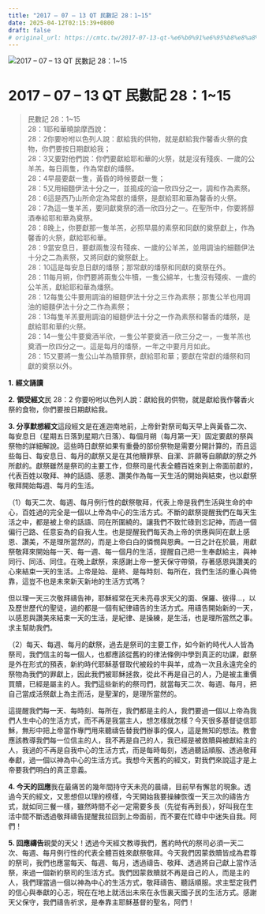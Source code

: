 ```yaml
---
title: "2017 – 07 – 13 QT 民數記 28：1~15"
date: 2025-04-12T02:15:39+0800
draft: false
# original_url: https://cmtc.tw/2017-07-13-qt-%e6%b0%91%e6%95%b8%e8%a8%98-28%ef%bc%9a115
---
```


![2017 – 07 – 13 QT 民數記 28：1\~15](/images/qt.jpg   "2017 – 07 – 13 QT 民數記 28：1\~15")

# 2017 – 07 – 13 QT 民數記 28：1\~15

> 民數記 28：1\~15  
> 28：1耶和華曉諭摩西說：  
> 28：2你要吩咐以色列人說：獻給我的供物，就是獻給我作馨香火祭的食物，你們要按日期獻給我；  
> 28：3又要對他們說：你們要獻給耶和華的火祭，就是沒有殘疾、一歲的公羊羔，每日兩隻，作為常獻的燔祭。  
> 28：4早晨要獻一隻，黃昏的時候要獻一隻；  
> 28：5又用細麵伊法十分之一，並搗成的油一欣四分之一，調和作為素祭。  
> 28：6這是西乃山所命定為常獻的燔祭，是獻給耶和華為馨香的火祭。  
> 28：7為這一隻羊羔，要同獻奠祭的酒一欣四分之一。在聖所中，你要將醇酒奉給耶和華為奠祭。  
> 28：8晚上，你要獻那一隻羊羔，必照早晨的素祭和同獻的奠祭獻上，作為馨香的火祭，獻給耶和華。  
> 28：9當安息日，要獻兩隻沒有殘疾、一歲的公羊羔，並用調油的細麵伊法十分之二為素祭，又將同獻的奠祭獻上。  
> 28：10這是每安息日獻的燔祭；那常獻的燔祭和同獻的奠祭在外。  
> 28：11每月朔，你們要將兩隻公牛犢，一隻公綿羊，七隻沒有殘疾、一歲的公羊羔，獻給耶和華為燔祭。  
> 28：12每隻公牛要用調油的細麵伊法十分之三作為素祭；那隻公羊也用調油的細麵伊法十分之二作為素祭；  
> 28：13每隻羊羔要用調油的細麵伊法十分之一作為素祭和馨香的燔祭，是獻給耶和華的火祭。  
> 28：14一隻公牛要奠酒半欣，一隻公羊要奠酒一欣三分之一，一隻羊羔也奠酒一欣四分之一。這是每月的燔祭，一年之中要月月如此。  
> 28：15又要將一隻公山羊為贖罪祭，獻給耶和華；要獻在常獻的燔祭和同獻的奠祭以外。

**1.** **經文誦讀**

**2.** **領受經文**民 28：2 你要吩咐以色列人說：獻給我的供物，就是獻給我作馨香火祭的食物，你們要按日期獻給我。

**3. 分享默想經文**這段經文是在進迦南地前，上帝針對祭司每天早上與黃昏二次、每安息日（星期五日落到星期六日落）、每個月朔（每月第一天）固定要獻的祭與祭物的詳細解說。這些時日獻祭如果有重疊的部份祭物是需要分開計算的，而且這些每日、每安息日、每月的獻祭又是在其他贖罪祭、自潔、許願等自願獻的祭之外所獻的。獻祭雖然是祭司的主要工作，但祭司是代表全體百姓來到上帝面前獻的，代表百姓以敬拜、神的話語、感恩、讚美作為每一天生活的開始與結束，也以獻祭敬拜開始每週、每月的生活。

（1）每天二次、每週、每月例行性的獻祭敬拜，代表上帝是我們生活與生命的中心，百姓過的完全是一個以上帝為中心的生活方式。不斷的獻祭提醒我們在每天生活之中，都是被上帝的話語、同在所圍繞的。讓我們不致忙碌到忘記神，而過一個偏行己路、任意妄為的自我人生。也是提醒我們每天為上帝的供應與同在獻上感恩、讚美，不是理所當然的，而是上帝白白的憐憫與恩典。一日之計在於晨，用獻祭敬拜來開始每一天、每一週、每一個月的生活，提醒自己把一生奉獻給主，與神同行、同活、同住。在晚上獻祭，來感謝上帝一整天保守帶領，存著感恩與讚美的心來結束一天的生活。上帝是始、是終、是每時刻、每所在，我們生活的重心與倚靠，這豈不也是未來新天新地的生活方式嗎？

但以理一天三次敬拜禱告神，耶穌經常在天未亮尋求天父的面、保羅、彼得…，以及歷世歷代的聖徒，過的都是一個有紀律禱告的生活方式。用禱告開始新的一天，以感恩與讚美來結束一天的生活，是紀律、是操練，是生活，也是理所當然之事。求主幫助我們。

（2）每天、每週、每月的獻祭，過去是祭司的主要工作，如今新約時代人人皆為祭司，我們信主的每一個人，也都應該從舊約的律法條例中學到真正的功課，獻祭是外在形式的預表，新約時代耶穌基督取代被殺的牛與羊，成為一次且永遠完全的祭物為我們的罪獻上，因此我們被耶穌拯救，從此不再是自己的人，乃是被主重價買贖，已經是屬主的人。我們這些新約的祭司們，就當每天二次、每週、每月，把自己當成活祭獻上為主而活，是聖潔的，是理所當然的。

這提醒我們每一天、每時刻、每所在，我們都是主的人，我們要過一個以上帝為我們人生中心的生活方式，而不再是我當主人，想怎樣就怎樣？今天很多基督徒信耶穌，無形中把上帝當作專門用來聽禱告替我們辦事的僕人，這是無知的想法。教會應該教導我們每一位信主的人，我不再是自己的人，我已經是被救贖與被獻給主的人，我過的不再是自我中心的生活方式，而是每時每刻，透過聽話順服、透過敬拜奉獻，過一個以神為中心的生活方式。我想今天舊約的經文，對我們來說這才是上帝要我們明白的真正意義。

**4. 今天的回應**我在最痛苦的幾年間持守天未亮的晨禱，目前早有懈怠的現象。透過今天的經文，又思想但以理的榜樣，今天開始我要操練恢復一天三次的禱告方式，就如同三餐一樣，雖然時間不必一定需要多長（先從有再到長），好叫我在生活中間不斷透過敬拜禱告提醒我拉回到上帝面前，而不要在忙碌中中迷失自我。阿們！

**5. 回應禱告**親愛的天父！透過今天經文教導我們，舊約時代的祭司必須一天二次、每週、每月例行性的代表全體百姓來獻祭敬拜。今天我們因蒙救贖皆成為君尊的祭司，我們也應當每天、每週、每月，透過禱告、敬拜、透過將自己獻上當作活祭，來過一個新約祭司的生活方式。我們因蒙救贖就不再是自己的人，而是主的人，我們理當過一個以神為中心的生活方式，敬拜禱告、聽話順服。求主堅定我們的信心與奉獻的心志，現在在地上就活出未來在永恆裏天國子民的生活方式。感謝天父保守，我們禱告祈求，是奉靠主耶穌基督的聖名，阿們！